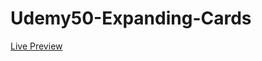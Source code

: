 # Udemy50-Expanding-Cards
[Live Preview](https://programmermohaimin.github.io/Udemy50-Expanding-Cards/)
